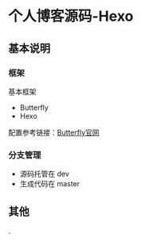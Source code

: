 # 个人博客源码-Hexo

## 基本说明
### 框架

基本框架
- Butterfly
- Hexo

配置参考链接：[Butterfly官网](https://butterfly.js.org/)

### 分支管理
- 源码托管在 dev
- 生成代码在 master

## 其他

.